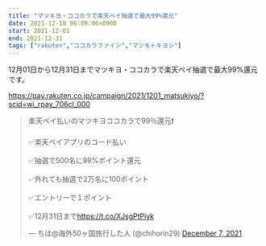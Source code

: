 ```yaml
---
title: "マツキヨ・ココカラで楽天ペイ抽選で最大99%還元"
date: 2021-12-18 06:09:06+0900
start: 2021-12-01
end: 2021-12-31
tags: ["rakuten","ココカラファイン","マツモトキヨシ"]
---
```


12月01日から12月31日までマツキヨ・ココカラで楽天ペイ抽選で最大99%還元です。

https://pay.rakuten.co.jp/campaign/2021/1201_matsukiyo/?scid=wi_rpay_706cl_000

<blockquote class="twitter-tweet"><p lang="ja" dir="ltr">楽天ペイ払いのマツキヨココカラで99％還元❗️<br><br>✅楽天ペイアプリのコード払い<br><br>✅抽選で500名に99%ポイント還元<br><br>✅外れても抽選で2万名に100ポイント<br><br>✅エントリーで１ポイント<br><br>✅12月31日まで<a href="https://t.co/XJsgPtPiyk">https://t.co/XJsgPtPiyk</a></p>&mdash; ちほ@海外50ヶ国旅行した人 (@chihorin29) <a href="https://twitter.com/chihorin29/status/1468349626705391616?ref_src=twsrc%5Etfw">December 7, 2021</a></blockquote> <script async src="https://platform.twitter.com/widgets.js" charset="utf-8"></script>
